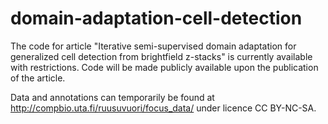 # domain-adaptation-cell-detection

The code for article "Iterative semi-supervised domain adaptation for generalized cell detection from brightfield z-stacks" is currently available with restrictions. Code will be made publicly available upon the publication of the article.

Data and annotations can temporarily be found at http://compbio.uta.fi/ruusuvuori/focus_data/ under licence CC BY-NC-SA.
